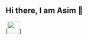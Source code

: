 ## Hi there, I am Asim :wave:
[<img height="32" width="32" src="https://cdn.jsdelivr.net/npm/simple-icons@v4/icons/linkedin.svg" />]


<!---
asimregmi/asimregmi is a ✨ special ✨ repository because its `README.md` (this file) appears on your GitHub profile.
You can click the Preview link to take a look at your changes.
--->

